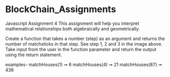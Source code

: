 # BlockChain_Assignments

Javascript Assignment 4
This assignment will help you interpret mathematical relationships both algebraically and geometrically.

Create a function that takes a number (step) as an argument and returns the number of matchsticks in that step. See step 1, 2 and 3 in the image above. Take input from the user in the function parameter and return the output using the return statement.

examples-
matchHouses(1) ➞ 6
matchHouses(4) ➞ 21
matchHouses(87) ➞ 436
